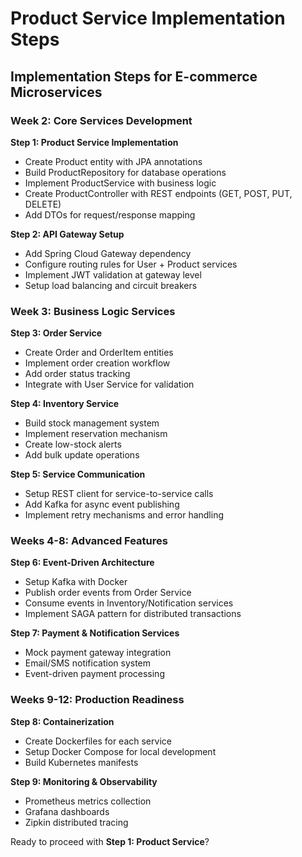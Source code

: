 # Product Service Implementation Steps

## Implementation Steps for E-commerce Microservices

### **Week 2: Core Services Development**

**Step 1: Product Service Implementation**
- Create Product entity with JPA annotations
- Build ProductRepository for database operations
- Implement ProductService with business logic
- Create ProductController with REST endpoints (GET, POST, PUT, DELETE)
- Add DTOs for request/response mapping

**Step 2: API Gateway Setup**
- Add Spring Cloud Gateway dependency
- Configure routing rules for User + Product services
- Implement JWT validation at gateway level
- Setup load balancing and circuit breakers

### **Week 3: Business Logic Services**

**Step 3: Order Service**
- Create Order and OrderItem entities
- Implement order creation workflow
- Add order status tracking
- Integrate with User Service for validation

**Step 4: Inventory Service**
- Build stock management system
- Implement reservation mechanism
- Create low-stock alerts
- Add bulk update operations

**Step 5: Service Communication**
- Setup REST client for service-to-service calls
- Add Kafka for async event publishing
- Implement retry mechanisms and error handling

### **Weeks 4-8: Advanced Features**

**Step 6: Event-Driven Architecture**
- Setup Kafka with Docker
- Publish order events from Order Service
- Consume events in Inventory/Notification services
- Implement SAGA pattern for distributed transactions

**Step 7: Payment & Notification Services**
- Mock payment gateway integration
- Email/SMS notification system
- Event-driven payment processing

### **Weeks 9-12: Production Readiness**

**Step 8: Containerization**
- Create Dockerfiles for each service
- Setup Docker Compose for local development
- Build Kubernetes manifests

**Step 9: Monitoring & Observability**
- Prometheus metrics collection
- Grafana dashboards
- Zipkin distributed tracing

Ready to proceed with **Step 1: Product Service**?